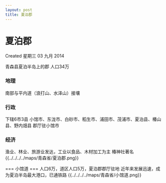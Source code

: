 ```yaml
---
layout: post
title: 夏泊郡
---
```


# 夏泊郡
Created 星期三 03 九月 2014

青森县夏泊半岛上的郡
人口34万

### 地理
南部与平内道（浪打山、水泽山）接壤

### 行政
下辖6市3县
小馆市、东泷市、白砂市、稻生市、浦田市、茂浦市、夏泊县、椿山县、野内畑县
郡厅驻小馆市

### 经济
渔业、林业、旅游业发达，工业以食品、木材加工为主
椿神社著名
{{../../../../maps/青森省/夏泊郡.png}}

=== 小馆道 ===
人口6万，道区人口5万，夏泊郡郡厅驻地
近年来发展迅速，成为夏泊半岛最大港口，已通铁路
{{../../../../maps/青森省/小馆道.png}}
